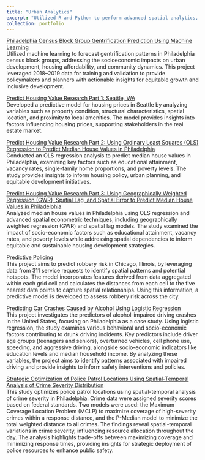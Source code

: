 ```yaml
---
title: "Urban Analytics"
excerpt: "Utilized R and Python to perform advanced spatial analytics, providing insights into urban patterns and supporting city decision-making processes. Projects included analyzing police patrolling strategies, housing price trends, drunk driving incidents, and other critical urban issues. <br/><img src='/images/AnalyticsProfile.png' style='width: 900px; height: 400px;'>"
collection: portfolio
---
```


[Philadelphia Census Block Group Gentrification Prediction Using Machine Learning](../../files/PPA_PhillyGentrif.html "Philadelphia Census Block Group Gentrification Prediction Using Machine Learning")<br>
Utilized machine learning to forecast gentrification patterns in Philadelphia census block groups, addressing the socioeconomic impacts on urban development, housing affordability, and community dynamics. This project leveraged 2018–2019 data for training and validation to provide policymakers and planners with actionable insights for equitable growth and inclusive development.

[Predict Housing Value Research Part 1: Seattle, WA](../../files/PPA_PredictHHprice.html "Predict Housing Value of Seattle, WA")<br>
Developed a predictive model for housing prices in Seattle by analyzing variables such as property condition, structural characteristics, spatial location, and proximity to local amenities. The model provides insights into factors influencing housing prices, supporting stakeholders in the real estate market.

[Predict Housing Value Research Part 2: Using Ordinary Least Squares (OLS) Regression to Predict Median House Values in Philadelphia](../../files/STAT_MedianHHValue_OLS "Predict Housing Value Research Part 2: Using Ordinary Least Squares (OLS) Regression to Predict Median House Values in Philadelphia")<br>
Conducted an OLS regression analysis to predict median house values in Philadelphia, examining key factors such as educational attainment, vacancy rates, single-family home proportions, and poverty levels. The study provides insights to inform housing policy, urban planning, and equitable development initiatives.

[Predict Housing Value Research Part 3: Using Geographically Weighted Regression (GWR), Spatial Lag, and Spatial Error to Predict Median House Values in Philadelphia](../../files/STAT_MedianHHValue_GWR.html "Predict Housing Value Research Part 3: Using Geographically Weighted Regression (GWR), Spatial Lag, and Spatial Error to Predict Median House Values in Philadelphia")<br>
Analyzed median house values in Philadelphia using OLS regression and advanced spatial econometric techniques, including geographically weighted regression (GWR) and spatial lag models. The study examined the impact of socio-economic factors such as educational attainment, vacancy rates, and poverty levels while addressing spatial dependencies to inform equitable and sustainable housing development strategies.

[Predictive Policing](../../files/PPA_PredictivePolicing.html "Predictive Policing")<br>
This project aims to predict robbery risk in Chicago, Illinois, by leveraging data from 311 service requests to identify spatial patterns and potential hotspots. The model incorporates features derived from data aggregated within each grid cell and calculates the distances from each cell to the five nearest data points to capture spatial relationships. Using this information, a predictive model is developed to assess robbery risk across the city.

[Predicting Car Crashes Caused by Alcohol Using Logistic Regression](../../files/STAT_drunkDriv.html "Predicting Car Crashes Caused by Alcohol Using Logistic Regression")<br>
This project investigates the predictors of alcohol-impaired driving crashes in the United States, focusing on Philadelphia as a case study. Using logistic regression, the study examines various behavioral and socio-economic factors contributing to drunk driving incidents. Key predictors include driver age groups (teenagers and seniors), overturned vehicles, cell phone use, speeding, and aggressive driving, alongside socio-economic indicators like education levels and median household income. By analyzing these variables, the project aims to identify patterns associated with impaired driving and provide insights to inform safety interventions and policies.

[Strategic Optimization of Police Patrol Locations Using Spatial-Temporal Analysis of Crime Severity Distribution](../../files/Optimization_opt.pdf "Strategic Optimization of Police Patrol Locations Using Spatial-Temporal Analysis of Crime Severity Distribution")<br>
This study optimizes police patrol locations using spatial-temporal analysis of crime severity in Philadelphia. Crime data were assigned severity scores based on federal standards. Two models were used: the Maximum Coverage Location Problem (MCLP) to maximize coverage of high-severity crimes within a response distance, and the P-Median model to minimize the total weighted distance to all crimes. The findings reveal spatial-temporal variations in crime severity, influencing resource allocation throughout the day. The analysis highlights trade-offs between maximizing coverage and minimizing response times, providing insights for strategic deployment of police resources to enhance public safety.